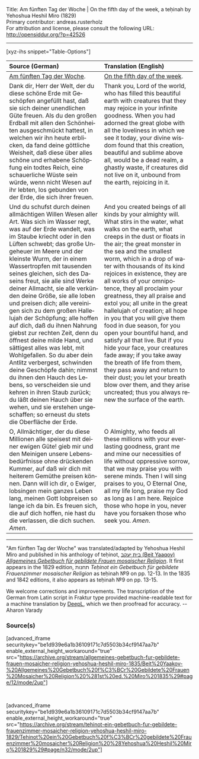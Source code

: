 <html>
<head></head>
<body>
Title: Am fünften Tag der Woche | On the fifth day of the week, a teḥinah by Yehoshua Heshil Miro (1829)<br />
Primary contributor: andreas.rusterholz<br />
For attribution and license, please consult the following URL: <a href="http://opensiddur.org/?p=42526">http://opensiddur.org/?p=42526</a>
<p />
<hr />

[xyz-ihs snippet="Table-Options"]<table style="margin-left: auto; margin-right: auto;" class="draggable">
<thead><tr><th id="x" style="text-align: left;">Source (German)</th><th style="text-align: left;">Translation (English)</th></tr></thead>
<tbody>
<tr><td style="vertical-align:top;">
<div class="german" lang="de">
<u>Am fünften Tag der Woche</u>.
</div></td>

<td style="vertical-align:top;">
<div class="english" lang="en">
<u>On the fifth day of the week</u>.
</div></td></tr>


<tr><td style="vertical-align:top;">
<div class="german" lang="de">
Dank dir, Herr der Welt, der du diese schöne Erde mit Geschöpfen angefüllt hast, daß sie sich deiner unendlichen Güte freuen. Als du den großen Erdball mit allen den Schönheiten ausgeschmückt hattest, in welchen wir ihn heute erblicken, da fand deine göttliche Weisheit, daß diese über alles schöne und erhabene Schöpfung ein todtes Reich, eine schauerliche Wüste sein würde, wenn nicht Wesen auf ihr lebten, los gebunden von der Erde, die sich ihrer freuen.
</div></td>

<td style="vertical-align:top;">
<div class="english" lang="en">
Thank you, Lord of the world, who has filled this beautiful earth with creatures that they may rejoice in your infinite goodness. When you had adorned the great globe with all the loveliness in which we see it today, your divine wisdom found that this creation, beautiful and sublime above all, would be a dead realm, a ghastly waste, if creatures did not live on it, unbound from the earth, rejoicing in it.
</div></td></tr>


<tr><td style="vertical-align:top;">
<div class="german" lang="de">
Und du schufst durch deinen allmächtigen Willen Wesen aller Art. Was sich im Wasser regt, was auf der Erde wandelt, was im Staube kriecht oder in den Lüften schwebt; das große Ungeheuer im Meere und der kleinste Wurm, der in einem Wassertropfen mit tausenden seines gleichen, sich des Daseins freut, sie alle sind Werke deiner Allmacht, sie alle verkünden deine Größe, sie alle loben und preisen dich; alle vereinigen sich zu dem großen Hallelujah der Schöpfung; alle hoffen auf dich, daß du ihnen Nahrung giebst zur rechten Zeit, denn du öffnest deine milde Hand, und sättigest alles was lebt, mit Wohlgefallen. So du aber dein Antlitz verbergest, schwinden deine Geschöpfe dahin; nimmst du ihnen den Hauch des Lebens, so verscheiden sie und kehren in ihren Staub zurück; du läßt deinen Hauch über sie wehen, und sie erstehen ungeschaffen; so erneust du stets die Oberfläche der Erde. 
</div></td>

<td style="vertical-align:top;">
<div class="english" lang="en">
And you created beings of all kinds by your almighty will. What stirs in the water, what walks on the earth, what creeps in the dust or floats in the air; the great monster in the sea and the smallest worm, which in a drop of water with thousands of its kind rejoices in existence, they are all works of your omnipotence, they all proclaim your greatness, they all praise and extol you; all unite in the great hallelujah of creation; all hope in you that you will give them food in due season, for you open your bountiful hand, and satisfy all that live. But if you hide your face, your creatures fade away; if you take away the breath of life from them, they pass away and return to their dust; you let your breath blow over them, and they arise uncreated; thus you always renew the surface of the earth.
</div></td></tr>


<tr><td style="vertical-align:top;">
<div class="german" lang="de">
O, Allmächtiger, der du diese Millionen alle speisest mit deiner ewigen Güte! gieb mir und den Meinigen unsere Lebensbedürfnisse ohne drückenden Kummer, auf daß wir dich mit heiterem Gemüthe preisen können. Dann will ich dir, o Ewiger, lobsingen mein ganzes Leben lang, meinen Gott lobpreisen so lange ich da bin. Es freuen sich, die auf dich hoffen, nie hast du die verlassen, die dich suchen. <em>Amen</em>.
</div></td>

<td style="vertical-align:top;">
<div class="english" lang="en">
O Almighty, who feeds all these millions with your everlasting goodness, grant me and mine our necessities of life without oppressive sorrow, that we may praise you with serene minds. Then I will sing praises to you, O Eternal One, all my life long, praise my God as long as I am here. Rejoice those who hope in you, never have you forsaken those who seek you. <em>Amen</em>.
</div></td></tr>
</tbody></table>

<hr />

"Am fünften Tag der Woche" was translated/adapted by Yehoshua Heshil Miro and published in his anthology of teḥinot, <a href="/?p=41365">בית יעקב (Beit Yaaqov) <em>Allgemeines Gebetbuch für gebildete Frauen mosaischer Religion</em></a>. It first appears in the 1829 edition, תחנות <em>Teḥinot ein Gebetbuch für gebildete Frauenzimmer mosaischer Religion</em> as teḥinah №9 on pp. 12-13. In the 1835 and 1842 editions, it also appears as teḥinah №9 on pp. 13-15. 

We welcome corrections and improvements. The transcription of the German from Latin script in Fraktur type provided machine-readable text for a machine translation by <a href="https://www.deepl.com/en/translator">DeepL</a>, which we then proofread for accuracy. --Aharon Varady
 

<h3>Source(s)</h3>

[advanced_iframe securitykey="be1d939e6a1b36109171c7d5503b34cf9147aa7b" enable_external_height_workaround="true" src="https://archive.org/stream/allgemeines-gebetbuch-fur-gebildete-frauen-mosaicher-religion-yehoshua-heshil-miro-1835/Beit%20Yaakov-%20Allgemeines%20Gebetbuch%20f%C3%BCr%20Gebildete%20Frauen%20Mosaicher%20Religion%20%281st%20ed.%20Miro%201835%29#page/12/mode/2up"]
 
&nbsp;

[advanced_iframe securitykey="be1d939e6a1b36109171c7d5503b34cf9147aa7b" enable_external_height_workaround="true" src="https://archive.org/stream/tehinot-ein-gebetbuch-fur-gebildete-frauenzimmer-mosaicher-religion-yehoshua-heshil-miro-1829/Tehinot%20ein%20Gebetbuch%20f%C3%BCr%20gebildete%20Frauenzimmer%20mosaicher%20Religion%20%28Yehoshua%20Heshil%20Miro%201829%29#page/n32/mode/2up"]

&nbsp;
</body>
</html>